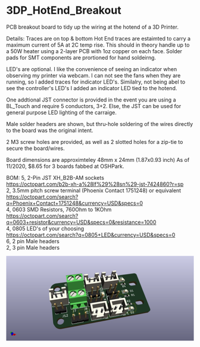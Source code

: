 # 3DP_HotEnd_Breakout
PCB breakout board to tidy up the wiring at the hotend of a 3D Printer. 

Details: 
Traces are on top & bottom
Hot End traces are estaimted to carry a maximum current of 5A at 2C temp rise.
This should in theory handle up to a 50W heater using a 2-layer PCB with 1oz copper on each face. 
Solder pads for SMT components are prortioned for hand soldeirng. 

LED's are optional. I like the convenience of seeing an indicator when observing my printer via webcam. I can not see the fans when they are running, so I added traces for indicator LED's. Similalry, not being abel to see the controller's LED's I added an indicator LED tied to the hotend. 

One addtional JST connector is provided in the event you are using a BL_Touch and require 5 conductors, 3+2. Else, the JST can be used for general purpose LED lighting of the carraige.    

Male solder headers are shown, but thru-hole soldering of the wires directly to the board was the original intent.  

2 M3 screw holes are provided, as well as 2 slotted holes for a zip-tie to secure the board/wires. 

Board dimensions are approximteley 48mm x 24mm (1.87x0.93 inch)
As of 11/2020, $8.65 for 3 boards fabbed at OSHPark. 



BOM: 
5, 2-Pin JST XH_B2B-AM sockets  
    <https://octopart.com/b2b-xh-a%28lf%29%28sn%29-jst-7424860?r=sp>  
2, 3.5mm pitch screw terminal (Phoenix Contact 1751248) or equivalent  
    <https://octopart.com/search?q=Phoenix+Contact+1751248&currency=USD&specs=0>  
4, 0603 SMD Resistors, 760Ohm to 1KOhm  
    <https://octopart.com/search?q=0603+resistor&currency=USD&specs=0&resistance=1000>  
4, 0805 LED's of your choosing  
    <https://octopart.com/search?q=0805+LED&currency=USD&specs=0>  
6, 2 pin Male headers  
2, 3 pin Male headers  


![](3DP_HotEnd_Breakout.png)



